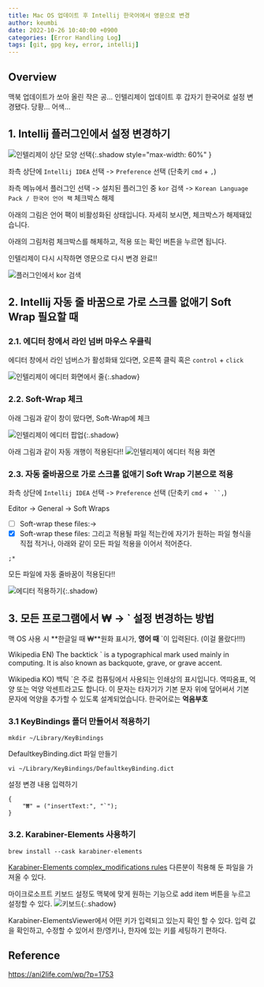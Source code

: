 ```yaml
---
title: Mac OS 업데이트 후 Intellij 한국어에서 영문으로 변경
author: keumbi
date: 2022-10-26 10:40:00 +0900
categories: [Error Handling Log]
tags: [git, gpg key, error, intellij]
---
```


## Overview
맥북 업데이트가 쏘아 올린 작은 공... 인텔리제이 업데이트 후 갑자기 한국어로 설정 변경됐다. 당황... 어색...

## 1. Intellij 플러그인에서 설정 변경하기
![인텔리제이 상단 모양 선택](/assets/img/img-intellij-top.png){:.shadow style="max-width: 60%" }

좌측 상단에 `Intellij IDEA` 선택 -> `Preference` 선택 (단축키 `cmd` + `,`)

좌측 메뉴에서 플러그인 선택 -> 설치된 플러그인 중 `kor` 검색 -> `Korean Language Pack / 한국어 언어 팩` 체크박스 해제

아래의 그림은 언어 팩이 비활성화된 상태입니다. 자세히 보시면, 체크박스가 해제돼있습니다.

아래의 그림처럼 체크박스를 해체하고, 적용 또는 확인 버튼을 누르면 됩니다.

인텔리제이 다시 시작하면 영문으로 다시 변경 완료!!

![플러그인에서 kor 검색](/assets/img/img-plugin-kor.png)


## 2. Intellij 자동 줄 바꿈으로 가로 스크롤 없애기 Soft Wrap 필요할 때

### 2.1. 에디터 창에서 라인 넘버 마우스 우클릭
에디터 창에서 라인 넘버스가 활성화돼 있다면, 오른쪽 클릭 혹은 `control` + `click`

![인텔리제이 에디터 화면에서 줄](/assets/img/img-intellij-num.png){:.shadow}

### 2.2. Soft-Wrap 체크
아래 그림과 같이 창이 떴다면, Soft-Wrap에 체크

![인텔리제이 에디터 팝업](/assets/img/img-intellij-pop-up.png){:.shadow}

아래 그림과 같이 자동 개행이  적용된다!!
![인텔리제이 에디터 적용 화면](/assets/img/img-intellij-soft-wrap.png)


### 2.3. 자동 줄바꿈으로 가로 스크롤 없애기 Soft Wrap 기본으로 적용
좌측 상단에 `Intellij IDEA` 선택 -> `Preference` 선택 (단축키 `cmd` + ` ``,`)

Editor -> General -> Soft Wraps
- [ ] Soft-wrap these files:->
- [x] Soft-wrap these files:
그리고 적용될 파일 적는칸에 자기가 원하는 파일 형식을 직접 적거나, 아래와 같이 모든 파일 적용을 이어서 적어준다.
```
;*
```
모든 파일에 자동 줄바꿈이 적용된다!!

![에디터 적용하기](/assets/img/img-intellij-editor-general.png){:.shadow}


## 3. 모든 프로그램에서 ₩ → ` 설정 변경하는 방법
맥 OS 사용 시 **한글일 때 ₩**원화 표시가, **영어 때** `이 입력된다. (이걸 몰랐다!!!)

Wikipedia EN) The backtick ` is a typographical mark used mainly in computing. It is also known as backquote, grave, or grave accent.

Wikipedia KO) 백틱 `은 주로 컴퓨팅에서 사용되는 인쇄상의 표시입니다. 역따옴표, 억양 또는 억양 악센트라고도 합니다. 이 문자는 타자기가 기본 문자 위에 덮어써서 기본 문자에 억양을 추가할 수 있도록 설계되었습니다. 한국어로는 **억음부호**


### 3.1 KeyBindings 폴더 만들어서 적용하기

```
mkdir ~/Library/KeyBindings
```

DefaultkeyBinding.dict 파일 만들기

```
vi ~/Library/KeyBindings/DefaultkeyBinding.dict
```

설정 변경 내용 입력하기

```
{
    "₩" = ("insertText:", "`");
}
```

### 3.2. Karabiner-Elements 사용하기
```
brew install --cask karabiner-elements
```
[Karabiner-Elements complex_modifications rules](https://ke-complex-modifications.pqrs.org/#korean_won_to_backtick) 다른분이 적용해 둔 파일을 가져올 수 있다.

마이크로소프트 키보드 설정도 맥북에 맞게 원하는 기능으로 add item 버튼을 누르고 설정할 수 있다.
![키보드](/assets/img/img-karabiner-keyboard.png){:.shadow}

Karabiner-ElementsViewer에서 어떤 키가 입력되고 있는지 확인 할 수 있다.
입력 값을 확인하고, 수정할 수 있어서 한/영키나, 한자에 있는 키를 세팅하기 편하다.

## Reference
<https://ani2life.com/wp/?p=1753>

